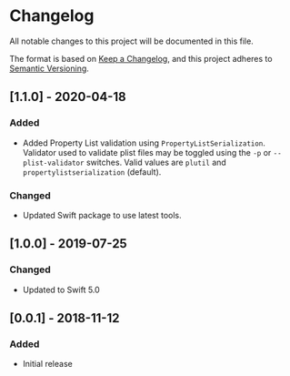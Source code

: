 # Changelog
All notable changes to this project will be documented in this file.

The format is based on [Keep a Changelog](https://keepachangelog.com/en/1.0.0/),
and this project adheres to [Semantic Versioning](https://semver.org/spec/v2.0.0.html).

## [1.1.0] - 2020-04-18
### Added
- Added Property List validation using `PropertyListSerialization`. Validator used to validate plist files may be toggled using the `-p` or `--plist-validator` switches. Valid values are `plutil` and `propertylistserialization` (default).
### Changed
- Updated Swift package to use latest tools.

## [1.0.0] - 2019-07-25
### Changed
- Updated to Swift 5.0

## [0.0.1] - 2018-11-12
### Added
- Initial release
